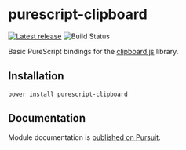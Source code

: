 # purescript-clipboard

[![Latest release](http://img.shields.io/github/release/slamdata/purescript-clipboard.svg)](https://github.com/slamdata/purescript-clipboard/releases)
![Build Status](https://github.com/slamdata/purescript-clipboard/actions/workflows/ci.yml/badge.svg)

Basic PureScript bindings for the [clipboard.js](https://github.com/zenorocha/clipboard.js/) library.

## Installation

```
bower install purescript-clipboard
```

## Documentation

Module documentation is [published on Pursuit](http://pursuit.purescript.org/packages/purescript-clipboard).
